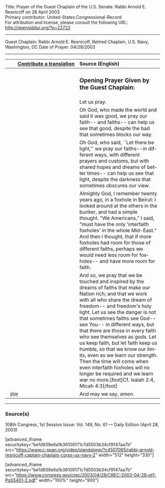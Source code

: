 <html>
<head></head>
<body>
Title: Prayer of the Guest Chaplain of the U.S. Senate: Rabbi Arnold E. Resnicoff on 28 April 2003<br />
Primary contributor: United-States.Congressional-Record<br />
For attribution and license, please consult the following URL: <a href="http://opensiddur.org/?p=22722">http://opensiddur.org/?p=22722</a>
<p />
<hr />

Guest Chaplain: Rabbi Arnold E. Resnicoff, Retired Chaplain, U.S. Navy, Washington, DC
Date of Prayer: 04/28/2003

<hr />

<table style="margin-left: auto;margin-right: auto;" class="draggable">
<thead><tr><th id="x" style="text-align: right;"><a href="/contributing/upload/">Contribute a translation</a></th><th style="text-align: left;">Source (English)</th></tr></thead>
<tbody>
<tr><td style="vertical-align:top;" width="46%">
<div class="liturgy" lang="he">

</span></div></td>
 
<td style="vertical-align:top;" width="53%">
<div class="english" lang="en">
<h3>Opening Prayer Given by the Guest Chaplain:</h3>
</div></td></tr>


<tr><td style="vertical-align:top;" width="46%">
<div class="liturgy" lang="he">

</span></div></td>
 
<td style="vertical-align:top;" width="53%">
<div class="english" lang="en">
Let us pray.
</div></td></tr>


<tr><td style="vertical-align:top;" width="46%">
<div class="liturgy" lang="he">

</span></div></td>
 
<td style="vertical-align:top;" width="53%">
<div class="english" lang="en">
Oh God, 
who made the world and said it was good, 
we pray our faith-- and faiths--
can help us see that good, 
despite the bad that sometimes blocks our way. 
</div></td></tr>


<tr><td style="vertical-align:top;" width="46%">
<div class="liturgy" lang="he">

</span></div></td>
 
<td style="vertical-align:top;" width="53%">
<div class="english" lang="en">
Oh God, 
who said, ``Let there be light,'' 
we pray our faiths--in different ways, 
with different prayers and customs, 
but with shared hopes and dreams of better times--
can help us see that light, 
despite the darkness that sometimes obscures our view.
</div></td></tr>


<tr><td style="vertical-align:top;" width="46%">
<div class="liturgy" lang="he">

</span></div></td>
 
<td style="vertical-align:top;" width="53%">
<div class="english" lang="en">
Almighty God, 
I remember twenty years ago, in a foxhole in Beirut: 
I looked around at the others in the bunker, and had a simple thought. 
"We Americans," I said, "must have the only 'interfaith foxholes' in the whole Mid-East." 
And then I thought, 
that if more foxholes had room for those of different faiths, 
perhaps we would need less room for foxholes--
and have more room for faith.
</div></td></tr>


<tr><td style="vertical-align:top;" width="46%">
<div class="liturgy" lang="he">

</span></div></td>
 
<td style="vertical-align:top;" width="53%">
<div class="english" lang="en">
And so, we pray that we be touched and inspired 
by the dreams of faiths that make our Nation rich; 
and that we work with all who share the dream of freedom--
and freedom's holy light. 
Let us see the danger is not that sometimes faiths see God--
see You--
in different ways, 
but that there are those in every faith 
who see themselves as gods. 
Let us keep faith, 
but let faith keep us humble, 
so that we know our limits, 
even as we learn our strength. 
Then the time will come when even interfaith foxholes will no longer be required 
and we learn war no more.[foot]Cf. Isaiah 2:4, Micah 4:3[/foot]
</div></td></tr>


<tr><td style="vertical-align:top;" width="46%">
<div class="liturgy" lang="he">
&nbsp;
אָמֵן׃
</span></div></td>
 
<td style="vertical-align:top;" width="53%">
<div class="english" lang="en">
And may we say, 
<em>amen.</em>
</div></td></tr>
</tbody></table>

<hr />

<h3>Source(s)</h3>

108th Congress, 1st Session
Issue: Vol. 149, No. 61 — Daily Edition (April 28, 2003)

[advanced_iframe securitykey="be1d939e6a1b36109171c7d5503b34cf9147aa7b" src="https://www.c-span.org/video/standalone/?c4507085/rabbi-arnold-resnicoff-captain-chaplain-corps-us-navy-2" width="512" height="330"]

[advanced_iframe securitykey="be1d939e6a1b36109171c7d5503b34cf9147aa7b" src="https://www.congress.gov/crec/2003/04/28/CREC-2003-04-28-pt1-PgS5401-2.pdf" width="100%" height="900"]
</body>
</html>